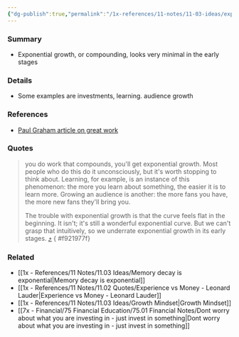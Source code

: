 ```yaml
---
{"dg-publish":true,"permalink":"/1x-references/11-notes/11-03-ideas/exponential-growth-feels-like-no-growth-at-the-outset/","title":"Exponential growth feels like no growth at the outset","created":"2024-10-03T06:30:26.967+03:00","updated":"2024-10-03T16:42:51.817+03:00"}
---
```



### Summary
- Exponential growth, or compounding, looks very minimal in the early stages

### Details
- Some examples are investments, learning. audience growth

### References
- [Paul Graham article on great work](https://www.paulgraham.com/greatwork.html)

### Quotes
>  you do work that compounds, you'll get exponential growth. Most people who do this do it unconsciously, but it's worth stopping to think about. Learning, for example, is an instance of this phenomenon: the more you learn about something, the easier it is to learn more. Growing an audience is another: the more fans you have, the more new fans they'll bring you.
> 
> The trouble with exponential growth is that the curve feels flat in the beginning. It isn't; it's still a wonderful exponential curve. But we can't grasp that intuitively, so we underrate exponential growth in its early stages. [⤴️](https://omnivore.app/me/how-to-do-great-work-190c6c53ae0#f921977f-ba1b-4244-9772-87b86ac12fa4) 
{ #f921977f}


### Related
- [[1x - References/11 Notes/11.03 Ideas/Memory decay is exponential\|Memory decay is exponential]]
- [[1x - References/11 Notes/11.02 Quotes/Experience vs Money - Leonard Lauder\|Experience vs Money - Leonard Lauder]]
- [[1x - References/11 Notes/11.03 Ideas/Growth Mindset\|Growth Mindset]]
- [[7x - Financial/75 Financial Education/75.01 Financial Notes/Dont worry about what you are investing in - just invest in something\|Dont worry about what you are investing in - just invest in something]]